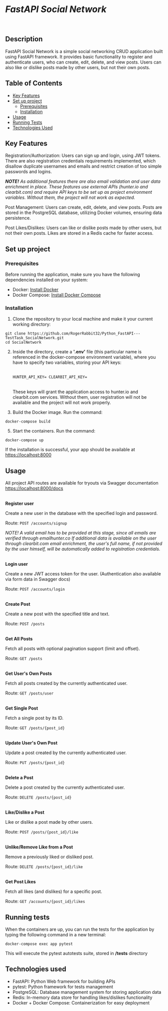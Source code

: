 # <i>FastAPI Social Network</i>
<br>

## Description

FastAPI Social Network is a simple social networking CRUD application built using FastAPI framework. It provides basic functionality to register and authenticate users, who can create, edit, delete, and view posts. Users can also like or dislike posts made by other users, but not their own posts.

## Table of Contents

- [Key Features](#key-features)
- [Set up project](#set-up-project)
  - [Prerequisites](#prerequisites)
  - [Installation](#installation)
- [Usage](#usage)
- [Running Tests](#running-tests)
- [Technologies Used](#technologies-used)

## Key Features


Registration/Authorization: Users can sign up and login, using JWT tokens. There are also registration credentials requirements implemented, which disallow duplicate usernames and emails and restrict creation of too simple passwords and logins. 

<i><b>NOTE!</b> As additional features there are also email validation and user data enrichment in place. These features use external APIs (hunter.io and clearbit.com) and require API keys to be set up as project environment variables. Without them, the project will not work as expected.</i>

Post Management: Users can create, edit, delete, and view posts. Posts are stored in the PostgreSQL database, utilizing Docker volumes, ensuring data persistence.

Post Likes/Dislikes: Users can like or dislike posts made by other users, but not their own posts. Likes are stored in a Redis cache for faster access.


## Set up project

### Prerequisites
Before running the application, make sure you have the following dependencies installed on your system:

- Docker: [Install Docker](https://docs.docker.com/get-docker/)
- Docker Compose: [Install Docker Compose](https://docs.docker.com/compose/install/)

### Installation

1. Clone the repository to your local machine and make it your current working directory:

```
git clone https://github.com/RogerRabbit32/Python_FastAPI---TestTask_SocialNetwork.git
cd SocialNetwork
```

2. Inside the directory, create a <b>'.env'</b> file (this particular name is referenced in the docker-compose environment variable), where you have to specify two variables, storing your API keys:<p><br><code>HUNTER_API_KEY= CLEARBIT_API_KEY=</code></p><br>These keys will grant the application access to hunter.io and clearbit.com services. Without them, user registration will not be available and the project will not work properly.


4. Build the Docker image. Run the command:

```
docker-compose build
```

5. Start the containers. Run the command:

```
docker-compose up
```


If the installation is successful, your app should be available at [https://localhost:8000](https://localhost:8000)

## Usage

All project API routes are available for tryouts via Swagger documentation [https://localhost:8000/docs](https://localhost:8000/docs)

<br>
<b>Register user</b>

Create a new user in the database with the specified login and password.

Route: `POST /accounts/signup`

<i>NOTE! A valid email has to be provided at this stage, since all emails are verified through emailhunter.co If additional data is available on the user through clearbit.com email enrichment, the user's full name, if not provided by the user himself, will be automatically added to registration credentials.</i>

<br>
<b>Login user</b>

Create a new JWT access token for the user. (Authentication also available via form data in Swagger docs)

Route: `POST /accounts/login`

<br>
<b>Create Post</b>

Create a new post with the specified title and text.

Route: `POST /posts`

<br>
<b>Get All Posts</b>

Fetch all posts with optional pagination support (limit and offset).

Route: `GET /posts`

<br>
<b>Get User's Own Posts</b>

Fetch all posts created by the currently authenticated user.

Route: `GET /posts/user`

<br>
<b>Get Single Post</b>

Fetch a single post by its ID.

Route: `GET /posts/{post_id}`

<br>
<b>Update User's Own Post</b>

Update a post created by the currently authenticated user.

Route: `PUT /posts/{post_id}`

<br>
<b>Delete a Post</b>

Delete a post created by the currently authenticated user.

Route: `DELETE /posts/{post_id}`

<br>
<b>Like/Dislike a Post</b>

Like or dislike a post made by other users.

Route: `POST /posts/{post_id}/like`

<br>
<b>Unlike/Remove Like from a Post</b>

Remove a previously liked or disliked post.

Route: `DELETE /posts/{post_id}/like`

<br>
<b>Get Post Likes</b>

Fetch all likes (and dislikes) for a specific post.

Route: `GET /accounts/{post_id}/likes`

## Running tests

When the containers are up, you can run the tests for the application by typing the following command in a new terminal:

```
docker-compose exec app pytest
```

This will execute the pytest autotests suite, stored in <b>/tests</b> directory

## Technologies used
<ul>
<li>FastAPI: Python Web framework for building APIs</li>
<li>pytest: Python framework for tests management</li>
<li>PostgreSQL: Database management system for storing application data</li>
<li>Redis: In-memory data store for handling likes/dislikes functionality</li>
<li>Docker + Docker Compose: Containerization for easy deployment</li>
</ul>
